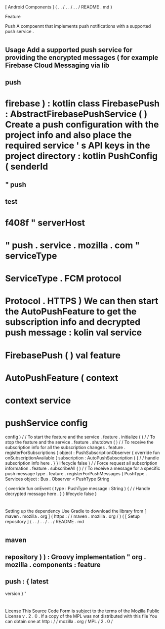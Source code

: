 #
[
Android
Components
]
(
.
.
/
.
.
/
.
.
/
README
.
md
)
>
Feature
>
Push
A
compoennt
that
implements
push
notifications
with
a
supported
push
service
.
#
#
Usage
Add
a
supported
push
service
for
providing
the
encrypted
messages
(
for
example
Firebase
Cloud
Messaging
via
lib
-
push
-
firebase
)
:
kotlin
class
FirebasePush
:
AbstractFirebasePushService
(
)
Create
a
push
configuration
with
the
project
info
and
also
place
the
required
service
'
s
API
keys
in
the
project
directory
:
kotlin
PushConfig
(
senderId
=
"
push
-
test
-
f408f
"
serverHost
=
"
push
.
service
.
mozilla
.
com
"
serviceType
=
ServiceType
.
FCM
protocol
=
Protocol
.
HTTPS
)
We
can
then
start
the
AutoPushFeature
to
get
the
subscription
info
and
decrypted
push
message
:
kolin
val
service
=
FirebasePush
(
)
val
feature
=
AutoPushFeature
(
context
=
context
service
=
pushService
config
=
config
)
/
/
To
start
the
feature
and
the
service
.
feature
.
initialize
(
)
/
/
To
stop
the
feature
and
the
service
.
feature
.
shutdown
(
)
/
/
To
receive
the
subscription
info
for
all
the
subscription
changes
.
feature
.
registerForSubscriptions
(
object
:
PushSubscriptionObserver
{
override
fun
onSubscriptionAvailable
(
subscription
:
AutoPushSubscription
)
{
/
/
handle
subscription
info
here
.
}
}
lifecycle
false
)
/
/
Force
request
all
subscription
information
.
feature
.
subscribeAll
(
)
/
/
To
receive
a
message
for
a
specific
push
message
type
.
feature
.
registerForPushMessages
(
PushType
.
Services
object
:
Bus
.
Observer
<
PushType
String
>
{
override
fun
onEvent
(
type
:
PushType
message
:
String
)
{
/
/
Handle
decrypted
message
here
.
}
}
lifecycle
false
)
#
#
#
Setting
up
the
dependency
Use
Gradle
to
download
the
library
from
[
maven
.
mozilla
.
org
]
(
https
:
/
/
maven
.
mozilla
.
org
/
)
(
[
Setup
repository
]
(
.
.
/
.
.
/
.
.
/
README
.
md
#
maven
-
repository
)
)
:
Groovy
implementation
"
org
.
mozilla
.
components
:
feature
-
push
:
{
latest
-
version
}
"
#
#
License
This
Source
Code
Form
is
subject
to
the
terms
of
the
Mozilla
Public
License
v
.
2
.
0
.
If
a
copy
of
the
MPL
was
not
distributed
with
this
file
You
can
obtain
one
at
http
:
/
/
mozilla
.
org
/
MPL
/
2
.
0
/
